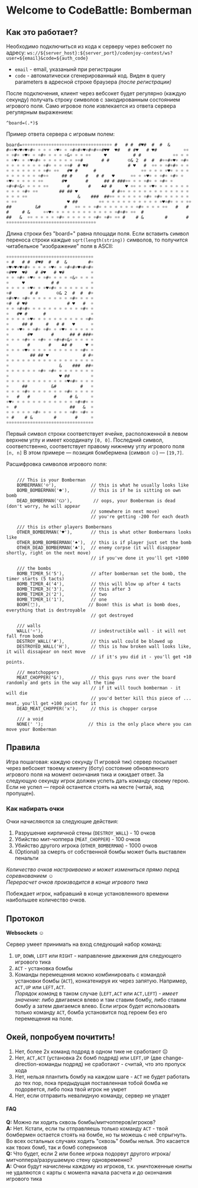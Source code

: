 # Welcome to CodeBattle: Bomberman
## Как это работает?
Необходимо подключиться из кода к серверу через вебсокет по адресу:
`ws://${server_host}:${server_port}/codenjoy-contest/ws?user=${email}&code=${auth_code}`
- `email` - email, указанынй при регистрации
- `code` - автоматически сгенерированный код. Виден в query parameters в адресной строке браузера *(после регистрации)*

После подключения, клиент через вебсокет будет регулярно (каждую секунду) получать строку символов с закодированным состоянием игрового поля. 
Само игровое поле извлекается из ответа сервера регулярным выражением:
```
^board=(.*)$
```
Пример ответа сервера с игровым полем:

```
board=☼☼☼☼☼☼☼☼☼☼☼☼☼☼☼☼☼☼☼☼☼☼☼☼☼☼☼☼☼☼☼☼☼☼ #   # #  #♥#  #  #  &        #☼☼♥☼♥☼♥☼#☼ ☼ ☼ ☼ ☼♥☼ ☼ ☼#☼#☼♥☼#☼#☼☼#♥♥  ♥#   # #♥   # ♥#          ☼☼ ☼ ☼#☼ ☼♥☼ ☼ ☼#☼ ☼ ☼ ☼ ☼&☼ ☼ ☼ ☼☼     ♥          # #            ☼☼ ☼ ☼ ☼ ☼♥☼ ☼ ☼♥☼#☼ ☼ ☼ ☼ ☼ ☼ ☼ ☼☼#       # #       ☺& 2  #  #  #☼☼#☼♥☼ ☼#☼ ☼ ☼ ☼ ☼ ☼ ☼ ☼ ☼#☼ ☼ ☼ ☼☼#  # ♥#               # ♥   #  ☼☼ ☼ ☼#☼#☼ ☼ ☼ ☼ ☼ ☼ ☼ ☼ ☼ ☼ ☼#☼ ☼☼   #♥ #      #                 ☼☼ ☼ ☼ ☼ ☼♥☼ ☼ ☼ ☼ ☼ ☼ ☼ ☼ ☼ ☼ ☼#☼☼     ## #     #   # #   ♥      ☼☼ ☼ ☼♥☼ ☼ ☼#☼ ☼#☼ ☼ ☼♥☼ ☼ ☼ ☼ ☼ ☼☼       #♥       #      ## # ###☼☼ ☼ ☼ ☼#☼ ☼ ☼#☼ ☼ ☼#☼#☼&☼ ☼ ☼ ☼ ☼☼       #       #    ♣# #     ♥ ☼☼ ☼ ☼ ☼♥☼ ☼ ☼ ☼ ☼ ☼ ☼ ☼ ☼ ☼ ☼#☼ ☼☼        ## ## ♥             # #☼☼ ☼ ☼ ☼ ☼ ☼ ☼ ☼ ☼ ☼ ☼ ☼ ☼ ☼ ☼ ☼ ☼☼                   &    ###  ##☼☼ ☼ ☼ ☼ ☼ ☼ ☼#☼ ☼#☼ ☼ ☼ ☼ ☼ ☼ ☼ ☼☼                   ♥ ##        ☼☼ ☼ ☼ ☼ ☼ ☼ ☼ ☼ ☼ ☼ ☼ ☼♥☼#☼ ☼ ☼ ☼☼     ##         &#         #   ☼☼ ☼ ☼ ☼#☼ ☼ ☼ ☼ ☼ ☼ ☼ ☼#☼ ☼ ☼ ☼ ☼☼   #   #         #     # &     ☼☼♥☼ ☼ ☼ ☼ ☼ ☼ ☼ ☼ ☼ ☼ ☼ ☼ ☼#☼#☼ ☼☼  #                    ##   &  ☼☼ ☼ ☼ ☼ ☼ ☼#☼ ☼ ☼ ☼ ☼ ☼ ☼#☼ ☼#☼ ☼☼ #    # &        #       #     ☼☼☼☼☼☼☼☼☼☼☼☼☼☼☼☼☼☼☼☼☼☼☼☼☼☼☼☼☼☼☼☼☼☼
```
Длина строки без "board=" равна площади поля. Если вставить символ переноса строки каждые `sqrt(length(string))` символов, то получится читабельное "изображение" поля в ASCII:
```
☼☼☼☼☼☼☼☼☼☼☼☼☼☼☼☼☼☼☼☼☼☼☼☼☼☼☼☼☼☼☼☼☼
☼ #   # #  #♥#  #  #  &        #☼
☼♥☼♥☼♥☼#☼ ☼ ☼ ☼ ☼♥☼ ☼ ☼#☼#☼♥☼#☼#☼
☼#♥♥  ♥#   # #♥   # ♥#          ☼
☼ ☼ ☼#☼ ☼♥☼ ☼ ☼#☼ ☼ ☼ ☼ ☼&☼ ☼ ☼ ☼
☼     ♥          # #            ☼
☼ ☼ ☼ ☼ ☼♥☼ ☼ ☼♥☼#☼ ☼ ☼ ☼ ☼ ☼ ☼ ☼
☼#       # #       ☺& 2  #  #  #☼
☼#☼♥☼ ☼#☼ ☼ ☼ ☼ ☼ ☼ ☼ ☼ ☼#☼ ☼ ☼ ☼
☼#  # ♥#               # ♥   #  ☼
☼ ☼ ☼#☼#☼ ☼ ☼ ☼ ☼ ☼ ☼ ☼ ☼ ☼ ☼#☼ ☼
☼   #♥ #      #                 ☼
☼ ☼ ☼ ☼ ☼♥☼ ☼ ☼ ☼ ☼ ☼ ☼ ☼ ☼ ☼ ☼#☼
☼     ## #     #   # #   ♥      ☼
☼ ☼ ☼♥☼ ☼ ☼#☼ ☼#☼ ☼ ☼♥☼ ☼ ☼ ☼ ☼ ☼
☼       #♥       #      ## # ###☼
☼ ☼ ☼ ☼#☼ ☼ ☼#☼ ☼ ☼#☼#☼&☼ ☼ ☼ ☼ ☼
☼       #       #    ♣# #     ♥ ☼
☼ ☼ ☼ ☼♥☼ ☼ ☼ ☼ ☼ ☼ ☼ ☼ ☼ ☼ ☼#☼ ☼
☼        ## ## ♥             # #☼
☼ ☼ ☼ ☼ ☼ ☼ ☼ ☼ ☼ ☼ ☼ ☼ ☼ ☼ ☼ ☼ ☼
☼                   &    ###  ##☼
☼ ☼ ☼ ☼ ☼ ☼ ☼#☼ ☼#☼ ☼ ☼ ☼ ☼ ☼ ☼ ☼
☼                   ♥ ##        ☼
☼ ☼ ☼ ☼ ☼ ☼ ☼ ☼ ☼ ☼ ☼ ☼♥☼#☼ ☼ ☼ ☼
☼     ##         &#         #   ☼
☼ ☼ ☼ ☼#☼ ☼ ☼ ☼ ☼ ☼ ☼ ☼#☼ ☼ ☼ ☼ ☼
☼   #   #         #     # &     ☼
☼♥☼ ☼ ☼ ☼ ☼ ☼ ☼ ☼ ☼ ☼ ☼ ☼ ☼#☼#☼ ☼
☼  #                    ##   &  ☼
☼ ☼ ☼ ☼ ☼ ☼#☼ ☼ ☼ ☼ ☼ ☼ ☼#☼ ☼#☼ ☼
☼ #    # &        #       #     ☼
☼☼☼☼☼☼☼☼☼☼☼☼☼☼☼☼☼☼☼☼☼☼☼☼☼☼☼☼☼☼☼☼☼
```
Первый символ строки соответствует ячейке, расположенной в левом верхнем углу и имеет координату `[0, 0]`. Последний символ, 
соответственно, соответствует правому нижнему углу игрового поля `[n, n]` 
В этом примере — позиция бомбермена (символ ☺) — `[19,7]`.

Расшифровка символов игрового поля:

```

    /// This is your Bomberman
    BOMBERMAN('☺'),             // this is what he usually looks like
    BOMB_BOMBERMAN('☻'),        // this is if he is sitting on own bomb
    DEAD_BOMBERMAN('Ѡ'),        // oops, your Bomberman is dead (don't worry, he will appear
                                // somewhere in next move)
                                // you're getting -200 for each death

    /// this is other players Bombermans
    OTHER_BOMBERMAN('♥'),       // this is what other Bombermans looks like
    OTHER_BOMB_BOMBERMAN('♠'),  // this is if player just set the bomb
    OTHER_DEAD_BOMBERMAN('♣'),  // enemy corpse (it will disappear shortly, right on the next move)
                                // if you've done it you'll get +1000

    /// the bombs
    BOMB_TIMER_5('5'),          // after bomberman set the bomb, the timer starts (5 tacts)
    BOMB_TIMER_4('4'),          // this will blow up after 4 tacts
    BOMB_TIMER_3('3'),          // this after 3
    BOMB_TIMER_2('2'),          // two
    BOMB_TIMER_1('1'),          // one
    BOOM('҉'),                  // Boom! this is what is bomb does, everything that is destroyable
                                // got destroyed

    /// walls
    WALL('☼'),                  // indestructible wall - it will not fall from bomb
    DESTROY_WALL('#'),          // this wall could be blowed up
    DESTROYED_WALL('H'),        // this is how broken wall looks like, it will dissapear on next move
                                // if it's you did it - you'll get +10 points.

    /// meatchoppers
    MEAT_CHOPPER('&'),          // this guys runs over the board randomly and gets in the way all the time
                                // if it will touch bomberman - it will die
                                // you'd better kill this piece of ... meat, you'll get +100 point for it
    DEAD_MEAT_CHOPPER('x'),     // this is chopper corpse

    /// a void
    NONE(' ');                 // this is the only place where you can move your Bomberman
```

## Правила
Игра пошаговая: каждую секунду (1 игровой тик) сервер посылает через вебсокет твоему клиенту (боту) состояние обновленного игрового поля на момент окончания тика и ожидает ответ. 
За следующую секунду игрок должен успеть дать команду своему герою. Если не успел — герой останется стоять на месте (читай, ход пропущен).

### Как набирать очки 
Очки начисляются за следующие действия:
1. Разрушение кирпичной стены (`DESTROY_WALL`) - 10 очков
2. Убийство мит-чоппера (`MEAT_CHOPPER`) - 100 очков
3. Убийство другого игрока (`OTHER_BOMBERMAN`) - 1000 очков
4. (Optional) за смерть от собственной бомбы может быть выставлен пенальти

*Количество очков настраиваемо и может измениться прямо перед соревнованием ☺*  
*Перерасчет очков производится в конце игрового тика*

Побеждает игрок, набравший в конце установленного времени наибольшее количество очков.

## Протокол
**Websockets ☺**

Сервер умеет принимать на вход следующий набор команд:
1. `UP`, `DOWN`, `LEFT` или `RIGHT` - направление движения для следующего игрового тика
2. `ACT` - установка бомбы
3. Команды перемещения можно комбинировать с командой установки бомбы (`ACT`), конкатенируя их через запятую. Например, `ACT,UP` или `LEFT,ACT`.   
*Порядок команд* в таком случае (`LEFT,ACT` или `ACT,LEFT`) - *имеет значение*: либо двигаемся влево и там ставим бомбу, либо ставим бомбу а затем двигаемся влево. 
Если игрок будет использовать только команду `ACT`, бомба установится под героем без его перемещения на поле.

## Окей, попробуем почитить!  
1. Нет, более 2х команд подряд в одном тике не сработают ☹  
2. Нет, `ACT,ACT` (установка 2х бомб подряд) или `LEFT,UP` (две change-direction-команды подряд) не сработают - считай, что это пропуск хода 
3. Нет, нельзя плантить бомбу на каждом шаге - `ACT` не будет работать до тех пор, пока предыдущая поставленная тобой бомба не подорвется, либо пока твой игрок не умрет
4. Нет, если отправить невалидную команду, сервер не упадет  

#### FAQ
**Q:** Можно ли ходить сквозь бомбы/митчопперов/игроков?  
**A:** Нет. Кстати, если ты отправляешь только команду `ACT` - твой бомбермен остается стоять на бомбе, но ты можешь с неё спрыгнуть. Во всех остальных случаях ходить 
"сквозь" бомбы нелья. Это касается как твоих бомб, так и бомб соперников    
**Q:** Что будет, если 2 или более игрока подорвут другого игрока/митчоппера/разрушаемую стену одновременно?  
**A:** Очки будут начислены каждому из игроков, т.к. уничтоженные юниты не удаляются с карты с момента начала расчета и до окончания игрового тика   

